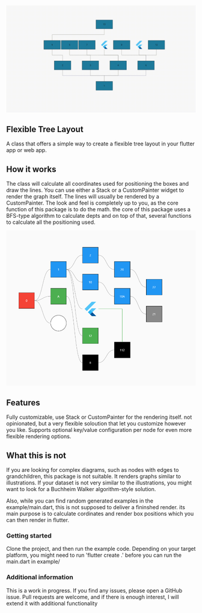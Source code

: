 
![example reel](https://github.com/vento007/flexible_tree_layout/blob/master/doc/images/examples.gif)

## Flexible Tree Layout

A class that offers a simple way to create a flexible tree layout in your flutter app or web app. 

## How it works
The class will calculate all coordinates used for positioning the boxes and draw the lines. You can use either a Stack or a CustomPainter widget to render the graph itself. The lines will usually be rendered by a CustomPainter.
The look and feel is completely up to you, as the core function of this package is to do the math. the core of this package uses a BFS-type algorithm to calculate depts and on top of that, several functions to calculate all the positioning used.

 <img src="https://github.com/vento007/flexible_tree_layout/blob/master/doc/images/ftl.png"  >

## Features
Fully customizable, use Stack or CustomPainter for the rendering itself.
not opinionated, but a very flexible soloution that let you customize however you like.
Supports optional key/value configuration per node for even more flexible rendering options.

## What this is not
If you are looking for complex diagrams, such as nodes with edges to grandchildren, this package is not suitable. It renders graphs similar to illustrations. If your dataset is not very similar to the illustrations, you might want to look for a Buchheim Walker algorithm-style solution.

Also, while you can find random generated examples in the example/main.dart, this is not supposed to deliver a fininshed render. its main purpose is to calculate cordinates and render box positions which you can then render in flutter.

### Getting started
Clone the project, and then run the example code. Depending on your target platform, you might need to run
'flutter create .' before you can run the main.dart in example/

### Additional information
This is a work in progress. If you find any issues, please open a GitHub issue. Pull requests are welcome, and if there is enough interest, I will extend it with additional functionality
